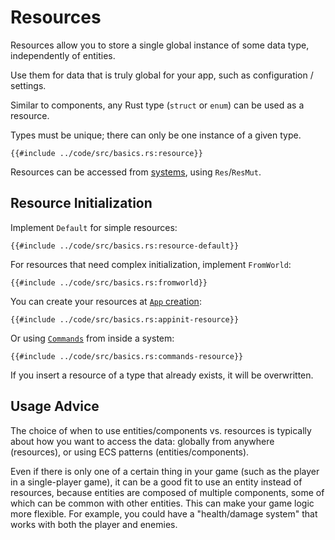 # Resources

Resources allow you to store a single global instance of some data type, independently of entities.

Use them for data that is truly global for your app, such as configuration / settings.

Similar to components, any Rust type (`struct` or `enum`) can be used as a resource.

Types must be unique; there can only be one instance of a given type.

```rust,no_run,noplayground
{{#include ../code/src/basics.rs:resource}}
```

Resources can be accessed from [systems](./systems.md), using `Res`/`ResMut`.

## Resource Initialization

Implement `Default` for simple resources:

```rust,no_run,noplayground
{{#include ../code/src/basics.rs:resource-default}}
```

For resources that need complex initialization, implement `FromWorld`:

```rust,no_run,noplayground
{{#include ../code/src/basics.rs:fromworld}}
```

You can create your resources at [`App` creation](./app-builder.md):

```rust,no_run,noplayground
{{#include ../code/src/basics.rs:appinit-resource}}
```

Or using [`Commands`](./commands.md) from inside a system:

```rust,no_run,noplayground
{{#include ../code/src/basics.rs:commands-resource}}
```

If you insert a resource of a type that already exists, it will be overwritten.

## Usage Advice

The choice of when to use entities/components vs. resources is typically about
how you want to access the data: globally from anywhere (resources), or using
ECS patterns (entities/components).

Even if there is only one of a certain thing in your game (such as the player in
a single-player game), it can be a good fit to use an entity instead of
resources, because entities are composed of multiple components, some of which
can be common with other entities. This can make your game logic more flexible.
For example, you could have a "health/damage system" that works with both the
player and enemies.
